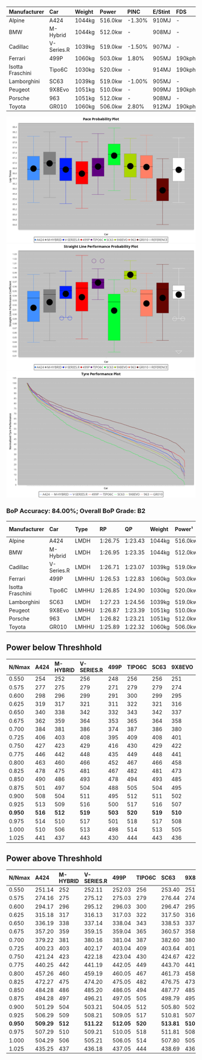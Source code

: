 | Manufacturer     | Car        | Weight | Power   | PINC    | E/Stint | FDS     |
|:-|:-|:-|:-|:-|:-|:-|
| Alpine           | A424       | 1044kg | 516.0kw | -1.30%  | 910MJ   |    -    |
| BMW              | M-Hybrid   | 1044kg | 512.0kw |    -    | 908MJ   |    -    |
| Cadillac         | V-Series.R | 1039kg | 519.0kw | -1.50%  | 907MJ   |    -    |
| Ferrari          | 499P       | 1060kg | 503.0kw | 1.80%   | 905MJ   | 190kph  |
| Isotta Fraschini | Tipo6C     | 1030kg | 520.0kw |    -    | 914MJ   | 190kph  |
| Lamborghini      | SC63       | 1039kg | 519.0kw | -1.00%  | 905MJ   |    -    |
| Peugeot          | 9X8Evo     | 1051kg | 510.0kw |    -    | 909MJ   | 190kph  |
| Porsche          | 963        | 1051kg | 512.0kw |    -    | 908MJ   |    -    |
| Toyota           | GR010      | 1060kg | 506.0kw | 2.80%   | 912MJ   | 190kph  |

![PACECHART](./IMG/OFFICIAL.png)
![STRAIGHTLINEPERFORMANCECHART](./IMG/OFFICIAL_sp.png)
![TYREPERFORMANCECHART](./IMG/OFFICIAL_tw.png)

### BoP Accuracy: 84.00%; Overall BoP Grade: B2
| Manufacturer     | Car        | Type  | RP      | QP      | Weight | Power¹  | Threshhold | PINC    | Power²   | E/Stint | AVG Vmax  | FDS     | RDLC | L/Stint | BOP-Grade | Model Accuracy | Model Points | Match%  | SimDiff |
|:-|:-|:-|:-|:-|:-|:-|:-|:-|:-|:-|:-|:-|:-|:-|:-|:-|:-|:-|:-|
| Alpine           | A424       | LMDH  | 1:26.75 | 1:23.43 | 1044kg | 516.0kw | 250.0kph   | -1.30%  | 509.30kw |  910MJ  | 269.33kph |    -    | 1.03 | 43      | ~A1       | 98.45%         | 2220         | 96.77%  | #       |
| BMW              | M-Hybrid   | LMDH  | 1:26.95 | 1:23.35 | 1044kg | 512.0kw | 250.0kph   |    -    | 512.00kw |  908MJ  | 271.23kph |    -    | 1.03 | 43      | +A2       | 100.00%        | 3339         | 90.40%  | #       |
| Cadillac         | V-Series.R | LMDH  | 1:26.71 | 1:23.07 | 1039kg | 519.0kw | 250.0kph   | -1.50%  | 511.20kw |  907MJ  | 273.26kph |    -    | 1.03 | 43      | ~A1       | 99.03%         | 6041         | 100.00% | #       |
| Ferrari          | 499P       | LMHHU | 1:26.53 | 1:22.83 | 1060kg | 503.0kw | 250.0kph   | 1.80%   | 512.10kw |  905MJ  | 271.86kph | 190kph  | 1.05 | 43      | -B1       | 99.97%         | 7286         | 89.02%  | #       |
| Isotta Fraschini | Tipo6C     | LMHHU | 1:26.85 | 1:24.90 | 1030kg | 520.0kw | 250.0kph   |    -    | 520.00kw |  914MJ  | 275.86kph | 190kph  | 1.08 | 43      | +C2       | 98.48%         | 130          | 72.77%  | #       |
| Lamborghini      | SC63       | LMDH  | 1:27.23 | 1:24.56 | 1039kg | 519.0kw | 250.0kph   | -1.00%  | 513.80kw |  905MJ  | 269.06kph |    -    | 1.06 | 43      | +C1       | 100.00%        | 784          | 75.17%  | #       |
| Peugeot          | 9X8Evo     | LMHHU | 1:26.87 | 1:23.39 | 1051kg | 510.0kw | 250.0kph   |    -    | 510.00kw |  909MJ  | 278.71kph | 190kph  | 1.00 | 43      | +B2       | 100.00%        | 1890         | 82.57%  | #       |
| Porsche          | 963        | LMDH  | 1:26.82 | 1:23.21 | 1051kg | 512.0kw | 250.0kph   |    -    | 512.00kw |  908MJ  | 270.49kph |    -    | 1.02 | 43      | ~A1       | 99.89%         | 15174        | 100.00% | #       |
| Toyota           | GR010      | LMHHU | 1:25.89 | 1:22.32 | 1060kg | 506.0kw | 250.0kph   | 2.80%   | 520.20kw |  912MJ  | 272.30kph | 190kph  | 1.05 | 43      | -Ω1       | 99.82%         | 5457         | 49.33%  | #       |

## Power below Threshhold
| N/Nmax    | A424    | M-HYBRID | V-SERIES.R | 499P    | TIPO6C  | SC63    | 9X8EVO  | 963     | GR010   |
|:-|:-|:-|:-|:-|:-|:-|:-|:-|:-|
|  0.550    |  254    |  252     |  256       |  248    |  256    |  256    |  251    |  252    |  249    |
|  0.575    |  277    |  275     |  279       |  271    |  279    |  279    |  274    |  275    |  272    |
|  0.600    |  298    |  296     |  299       |  291    |  300    |  299    |  295    |  296    |  292    |
|  0.625    |  319    |  317     |  321       |  311    |  322    |  321    |  316    |  317    |  313    |
|  0.650    |  340    |  338     |  342       |  332    |  343    |  342    |  337    |  338    |  334    |
|  0.675    |  362    |  359     |  364       |  353    |  365    |  364    |  358    |  359    |  355    |
|  0.700    |  384    |  381     |  386       |  374    |  387    |  386    |  380    |  381    |  377    |
|  0.725    |  406    |  403     |  408       |  395    |  409    |  408    |  401    |  403    |  398    |
|  0.750    |  427    |  423     |  429       |  416    |  430    |  429    |  422    |  423    |  418    |
|  0.775    |  446    |  442     |  448       |  435    |  449    |  448    |  441    |  442    |  437    |
|  0.800    |  463    |  460     |  466       |  452    |  467    |  466    |  458    |  460    |  454    |
|  0.825    |  478    |  475     |  481       |  467    |  482    |  481    |  473    |  475    |  469    |
|  0.850    |  490    |  486     |  493       |  478    |  494    |  493    |  485    |  486    |  481    |
|  0.875    |  501    |  497     |  504       |  488    |  505    |  504    |  495    |  497    |  491    |
|  0.900    |  508    |  504     |  511       |  495    |  512    |  511    |  502    |  504    |  498    |
|  0.925    |  513    |  509     |  516       |  500    |  517    |  516    |  507    |  509    |  503    |
| **0.950** | **516** | **512**  | **519**    | **503** | **520** | **519** | **510** | **512** | **506** |
|  0.975    |  514    |  510     |  517       |  501    |  518    |  517    |  508    |  510    |  504    |
|  1.000    |  510    |  506     |  513       |  498    |  514    |  513    |  505    |  506    |  501    |
|  1.025    |  441    |  437     |  443       |  430    |  444    |  443    |  436    |  437    |  432    |

## Power above Threshhold
| N/Nmax    | A424       | M-HYBRID | V-SERIES.R | 499P       | TIPO6C  | SC63       | 9X8EVO  | 963     | GR010      |
|:-|:-|:-|:-|:-|:-|:-|:-|:-|:-|
|  0.550    |  251.14    |  252     |  252.11    |  252.03    |  256    |  253.40    |  251    |  252    |  256.08    |
|  0.575    |  274.16    |  275     |  275.12    |  275.03    |  279    |  276.44    |  274    |  275    |  279.09    |
|  0.600    |  294.17    |  296     |  295.12    |  296.03    |  300    |  296.47    |  295    |  296    |  300.10    |
|  0.625    |  315.18    |  317     |  316.13    |  317.03    |  322    |  317.50    |  316    |  317    |  322.10    |
|  0.650    |  336.19    |  338     |  337.14    |  338.04    |  343    |  338.53    |  337    |  338    |  343.11    |
|  0.675    |  357.20    |  359     |  359.15    |  359.04    |  365    |  360.57    |  358    |  359    |  365.12    |
|  0.700    |  379.22    |  381     |  380.16    |  381.04    |  387    |  382.60    |  380    |  381    |  387.13    |
|  0.725    |  400.23    |  403     |  402.17    |  403.04    |  409    |  403.64    |  401    |  403    |  409.13    |
|  0.750    |  421.24    |  423     |  422.18    |  423.04    |  430    |  424.67    |  422    |  423    |  430.14    |
|  0.775    |  440.25    |  442     |  441.19    |  442.05    |  449    |  443.70    |  441    |  442    |  449.15    |
|  0.800    |  457.26    |  460     |  459.19    |  460.05    |  467    |  461.73    |  458    |  460    |  467.15    |
|  0.825    |  472.27    |  475     |  474.20    |  475.05    |  482    |  476.75    |  473    |  475    |  482.16    |
|  0.850    |  484.28    |  486     |  485.20    |  486.05    |  494    |  487.77    |  485    |  486    |  494.16    |
|  0.875    |  494.28    |  497     |  496.21    |  497.05    |  505    |  498.79    |  495    |  497    |  505.16    |
|  0.900    |  501.29    |  504     |  503.21    |  504.05    |  512    |  505.80    |  502    |  504    |  512.17    |
|  0.925    |  506.29    |  509     |  508.21    |  509.05    |  517    |  510.81    |  507    |  509    |  517.17    |
| **0.950** | **509.29** | **512**  | **511.22** | **512.05** | **520** | **513.81** | **510** | **512** | **520.17** |
|  0.975    |  507.29    |  510     |  509.21    |  510.05    |  518    |  511.81    |  508    |  510    |  518.17    |
|  1.000    |  504.29    |  506     |  505.21    |  506.05    |  514    |  507.80    |  505    |  506    |  514.17    |
|  1.025    |  435.25    |  437     |  436.18    |  437.05    |  444    |  438.69    |  436    |  437    |  444.14    |

